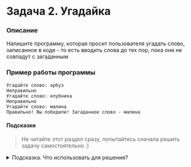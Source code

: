 # Задача 2. Угадайка

### Описание
Напишите программу, которая просит пользователя угадать слово, записанное в коде - то есть вводить слова до тех пор, пока они не совпадут с загаданным

### Пример работы программы
```
Угадайте слово: арбуз
Неправильно
Угадайте слово: клубника
Неправильно
Угадайте слово: малина
Правильно! Вы победили! Загаданное слово - малина
```
#### Подсказки

> Не читайте этот раздел сразу, попытайтесь сначала решить задачу самостоятельно :)

<details>

<summary>Подсказка. Что использовать для решения?</summary>

Для работы со строками вы можете использовать как обычные строки (`char *`), так и тип `std::string`

В случае использования обычных строк вам необходимо заранее выделить память под переменную, в которую вы будете записывать очередную попытку пользователя

Для сравнения строк используйте функцию `strcmp` в случае обычных строк, в случае `std::string` используйте `compare` или `==`

Для того, чтобы спрашивать пользователя до тех пор, пока он не угадает, используйте цикл `do...while`

Для ввода значений с консоли используйте `std::cin`

Для вывода на консоль используйте `std::cout`

</details>
